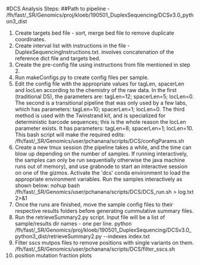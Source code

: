 #DCS Analysis Steps:
##Path to pipeline - /fh/fast/_SR/Genomics/proj/kloeb/190501_DuplexSequencing/DCSv3.0_python3_dist

1. Create targets bed file - sort, merge bed file to remove duplicate coordinates.
2. Create interval list with instructions in the file - DuplexSequencingInstructions.txt.
	involves concatenation of the reference dict file and targets bed. 
3. Create the pre-config file using instructions from file mentioned in step 2. 
4. Run makeConfigs.py to create config files per sample.
5. Edit the config file with the appropriate values for tagLen, spacerLen and locLen according to the chemistry of the raw data.
	In the first (traditional DS), the parameters are: tagLen=12; spacerLen=5; locLen=0.
	The second is a transitional pipeline that was only used by a few labs, which has parameters: tagLen=10; spacerLen=1; locLen=0.
	The third method is used with the Twinstrand kit, and is specialized for deterministic barcode sequences; this is the whole reason the locLen parameter exists.  It has parameters: tagLen=8; spacerLen=1; locLen=10.
	This bash script will make the required edits: /fh/fast/_SR/Genomics/user/pchanana/scripts/DCS/configParams.sh
6. Create a new tmux session (the pipeline takes a while, and the time can blow up depending on the number of samples. If running interactively, the samples can only be run sequentially otherwise the java machine runs out of memory), and use grabnode to start an interactive session on one of the gizmos. Activate the 'dcs' conda environment to load the appropriate environment variables. Run the samples interactively as shown below: 
	nohup bash /fh/fast/_SR/Genomics/user/pchanana/scripts/DCS/DCS_run.sh <path to config files> <path to output directory> > log.txt 2>&1
7. Once the runs are finished, move the sample config files to their respective results folders before generating cummulative summary files. 
8. Run the retrieveSummary2.py script. Input file will be a list of sample/results dir names - one per line. 
	python /fh/fast/_SR/Genomics/proj/kloeb/190501_DuplexSequencing/DCSv3.0_python3_dist/retrieveSummary2.py --indexes index.txt
9. Filter sscs mutpos files to remove positions with single variants on them.
	/fh/fast/_SR/Genomics/user/pchanana/scripts/DCS/filter_sscs.sh
10. position mutation fraction plots
